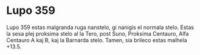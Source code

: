 # Lupo 359

Lupo 359 estas malgranda ruga nanstelo, gi nanigis el normala stelo. Estas la
sesa plej proksima stelo al la Tero, post Suno, Proksima Centauro, Alfa Centauro
A kaj B, kaj la Barnarda stelo. Tamen, sia brileco estas malhela +13.5.
